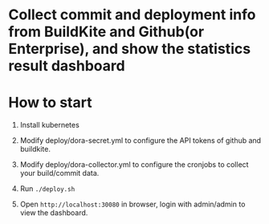 # Collect commit and deployment info from BuildKite and Github(or Enterprise), and show the statistics result dashboard

# How to start

1. Install kubernetes

2. Modify deploy/dora-secret.yml to configure the API tokens of github and buildkite.

3. Modify deploy/dora-collector.yml to configure the cronjobs to collect your build/commit data.

4. Run `./deploy.sh`

5. Open `http://localhost:30080` in browser, login with admin/admin to view the dashboard.